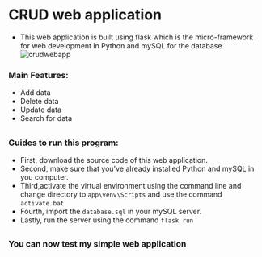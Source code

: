 # CRUD web application 
- This web application is built using flask which is the micro-framework for web development in Python and mySQL for the database.
![crudwebapp](https://user-images.githubusercontent.com/60516646/98458600-6fa48f80-21cd-11eb-8926-17b7756b8cb2.png)
### Main Features:
- Add data
- Delete data
- Update data
- Search for data
##   
### Guides to run this program:
- First, download the source code of this web application.
- Second, make sure that you've already installed Python and mySQL in you computer.
- Third,activate the virtual environment using the command line and change directory to `app\venv\Scripts` and use the command `activate.bat`
- Fourth, import the `database.sql` in your mySQL server.
- Lastly, run the server using the command `flask run`
##  
### You can now test my simple web application 
